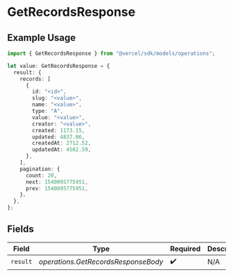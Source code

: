 # GetRecordsResponse

## Example Usage

```typescript
import { GetRecordsResponse } from "@vercel/sdk/models/operations";

let value: GetRecordsResponse = {
  result: {
    records: [
      {
        id: "<id>",
        slug: "<value>",
        name: "<value>",
        type: "A",
        value: "<value>",
        creator: "<value>",
        created: 1173.15,
        updated: 4837.06,
        createdAt: 2712.52,
        updatedAt: 4582.59,
      },
    ],
    pagination: {
      count: 20,
      next: 1540095775951,
      prev: 1540095775951,
    },
  },
};
```

## Fields

| Field                               | Type                                | Required                            | Description                         |
| ----------------------------------- | ----------------------------------- | ----------------------------------- | ----------------------------------- |
| `result`                            | *operations.GetRecordsResponseBody* | :heavy_check_mark:                  | N/A                                 |